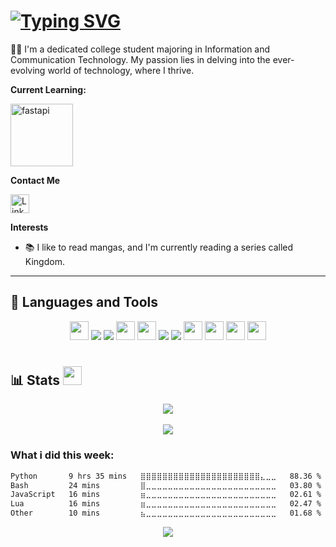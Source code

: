 <h1><a href="https://git.io/typing-svg"><img src="https://readme-typing-svg.demolab.com?font=JetBrains+Mono&size=30&pause=1000&width=435&lines=Hello%2C+There!+%F0%9F%91%8B;This+is+Urvish+....;Nice+to+meet+you!" alt="Typing SVG" /></a></h1>

👨‍💻 I'm a dedicated college student majoring in Information and Communication Technology. My passion lies in delving into the ever-evolving world of technology, where I thrive.

**Current Learning:**

[<img align="auto" alt="fastapi" width="100px" src="https://fastapi.tiangolo.com/img/logo-margin/logo-teal.png"/>](https://fastapi.tiangolo.com/)

**Contact Me**

[<img align="auto" alt="LinkedIn" width="30px" src="https://icongr.am/devicon/linkedin-original.svg?size=128&color=currentColor"/>](https://www.linkedin.com/in/urvish-patel-273b5325a/)

**Interests**

- 📚 I like to read mangas, and I'm currently reading a series called Kingdom.

---

## 🧰 Languages and Tools

<p align="center">
    <a alt="python">
        <img src="https://cdn.jsdelivr.net/gh/devicons/devicon/icons/python/python-original.svg" width="30px"/></a>
    <a alt="C">
        <img src="https://icongr.am/devicon/c-original.svg?size=30"/></a>
    <a alt="C++">
        <img src="https://icongr.am/devicon/cplusplus-original.svg?size=30"/></a>
    <a alt="Bash">
        <img src="https://cdn.jsdelivr.net/gh/devicons/devicon/icons/bash/bash-original.svg" width="30px"/></a>
    <a alt="Bash">
        <img src="https://cdn.jsdelivr.net/gh/devicons/devicon/icons/linux/linux-original.svg" width="30px"/></a>
    <a alt="MySql">
        <img src="https://icongr.am/devicon/mysql-original-wordmark.svg?size=30"/></a>
    <a alt="Postgre SQL">
        <img src="https://icongr.am/devicon/postgresql-original-wordmark.svg?size=30"/></a>
    <a alt="git">
        <img src="https://cdn.jsdelivr.net/gh/devicons/devicon/icons/git/git-original.svg" width="30px"/></a>
    <a alt="github">
        <img src="https://cdn.jsdelivr.net/gh/devicons/devicon/icons/github/github-original.svg" width="30px"/></a>
    <a alt="NeoVim">
        <img src="https://avatars.githubusercontent.com/u/6471485?s=200&v=4" width="30px"/></a>
    <a alt="vscode">
        <img src="https://cdn.jsdelivr.net/gh/devicons/devicon/icons/vscode/vscode-original.svg" width="30px"/></a>
</p>

#

## 📊 Stats <img height="30px" src="https://camo.githubusercontent.com/d3359cb00ab0b5ed8f2e1fe3fceb4fbaf3b614340f8c0db99c17b9f50b351770/68747470733a2f2f656d6f6a69732e736c61636b6d6f6a69732e636f6d2f656d6f6a69732f696d616765732f313533313834393433302f343234362f626c6f622d73756e676c61737365732e6769663f31353331383439343330">


<div style="text-align: center;">
  <img src="https://github-readme-stats.vercel.app/api?username=UrvishP4503&theme=rose_pine&show_icons=true&rank_icon=github">
  <br><br>
  <img src="https://github-readme-stats.vercel.app/api/top-langs/?username=UrvishP4503&theme=rose_pine">
</div>

### What i did this week:

<!--START_SECTION:waka-->

```txt
Python       9 hrs 35 mins   ⣿⣿⣿⣿⣿⣿⣿⣿⣿⣿⣿⣿⣿⣿⣿⣿⣿⣿⣿⣿⣿⣿⣄⣀⣀   88.36 %
Bash         24 mins         ⣿⣀⣀⣀⣀⣀⣀⣀⣀⣀⣀⣀⣀⣀⣀⣀⣀⣀⣀⣀⣀⣀⣀⣀⣀   03.80 %
JavaScript   16 mins         ⣶⣀⣀⣀⣀⣀⣀⣀⣀⣀⣀⣀⣀⣀⣀⣀⣀⣀⣀⣀⣀⣀⣀⣀⣀   02.61 %
Lua          16 mins         ⣶⣀⣀⣀⣀⣀⣀⣀⣀⣀⣀⣀⣀⣀⣀⣀⣀⣀⣀⣀⣀⣀⣀⣀⣀   02.47 %
Other        10 mins         ⣦⣀⣀⣀⣀⣀⣀⣀⣀⣀⣀⣀⣀⣀⣀⣀⣀⣀⣀⣀⣀⣀⣀⣀⣀   01.68 %
```

<!--END_SECTION:waka-->

<p align="center"><img src="https://raw.githubusercontent.com/catppuccin/catppuccin/main/assets/footers/gray0_ctp_on_line.svg?sanitize=true" /></p>
